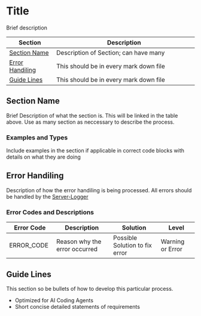 <style>
    table {
        width: 100%;
        border-collapse: collapse; /* optional but helps alignment */
    }

    table td:first-child,
    table th:first-child {
        width: 25%;
    }
</style>

# Title
Brief description

| Section | Description |
|---------|-------------|
| [Section Name](#section-name) | Description of Section; can have many |
| [Error Handiling](#error-handiling) | This should be in every mark down file |
| [Guide Lines](#guide-lines) | This should be in every mark down file |


## Section Name
Brief Description of what the section is. This will be linked in the table above. Use as many section as neccessary to describe the process.

### Examples and Types
Include examples in the section if applicable in correct code blocks with details on what they are doing


## Error Handiling
Description of how the error handiling is being processed. All errors should be handled by the [Server-Logger](./logger/Server-Logger.md)

### Error Codes and Descriptions

| Error Code | Description | Solution | Level |
|-|-|-|-|
| ERROR_CODE | Reason why the error occurred | Possible Solution to fix error | Warning or Error

## Guide Lines
This section so be bullets of how to develop this particular process.
- Optimized for AI Coding Agents
- Short concise detailed statements of requirements
